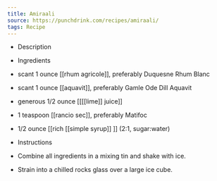 ```yaml
---
title: Amiraali
source: https://punchdrink.com/recipes/amiraali/
tags: Recipe
---
```

- Description

- Ingredients
- scant 1 ounce [[rhum agricole]], preferably Duquesne Rhum Blanc
- scant 1 ounce [[aquavit]], preferably Gamle Ode Dill Aquavit
- generous 1/2 ounce [[[[lime]] juice]] 
- 1 teaspoon [[rancio sec]], preferably Matifoc
- 1/2 ounce [[rich [[simple syrup]] ]] (2:1, sugar:water)
- Instructions
- Combine all ingredients in a mixing tin and shake with ice.
- Strain into a chilled rocks glass over a large ice cube.

